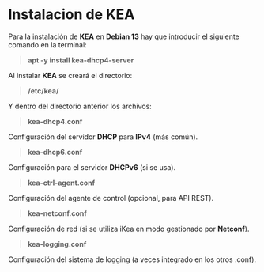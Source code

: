 # **Instalacion de KEA**
Para la instalación de **KEA** en **Debian 13** hay que introducir el siguiente comando en la terminal:
> **apt -y install kea-dhcp4-server**

Al instalar **KEA** se creará el directorio:
> **/etc/kea/**

Y dentro del directorio anterior los archivos:
> **kea-dhcp4.conf**

Configuración del servidor **DHCP** para **IPv4** (más común).
> **kea-dhcp6.conf**

​Configuración para el servidor **DHCPv6** (si se usa).​
> **kea-ctrl-agent.conf**

Configuración del agente de control (opcional, para API REST).
> **kea-netconf.conf**

Configuración de red (si se utiliza iKea en modo gestionado por **Netconf**).​
> **kea-logging.conf**

Configuración del sistema de logging (a veces integrado en los otros .conf).


